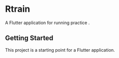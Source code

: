 # Rtrain

A Flutter application for running practice .

## Getting Started

This project is a starting point for a Flutter application.

